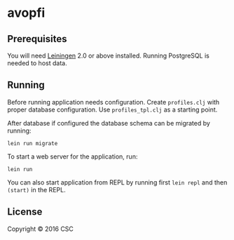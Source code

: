 # avopfi


## Prerequisites

You will need [Leiningen][1] 2.0 or above installed.
Running PostgreSQL is needed to host data.

[1]: https://github.com/technomancy/leiningen

## Running

Before running application needs configuration. Create `profiles.clj` with proper database configuration. 
Use `profiles_tpl.clj` as a starting point.

After database if configured the database schema can be migrated by running:

    lein run migrate
 
To start a web server for the application, run:

    lein run

You can also start application from REPL by running first `lein repl` and then `(start)` in the REPL.

## License

Copyright © 2016 CSC
